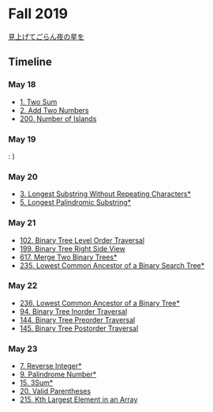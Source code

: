 # Fall 2019
[見上げてごらん夜の星を](https://www.youtube.com/watch?v=GwLKAOPHCbU)

## Timeline

### May 18
- [1. Two Sum](https://github.com/chauncyf/leetcode/blob/master/Java/TwoSum.java)
- [2. Add Two Numbers](https://github.com/chauncyf/leetcode/blob/master/Java/AddTwoNumbers.java)
- [200. Number of Islands](https://github.com/chauncyf/leetcode/blob/master/Java/NumberofIslands.java)
### May 19
: )
### May 20
- [3. Longest Substring Without Repeating Characters*](https://github.com/chauncyf/leetcode/blob/master/NOTE.md#3-longest-substring-without-repeating-characters)
- [5. Longest Palindromic Substring*](https://github.com/chauncyf/leetcode/blob/master/NOTE.md#5-longest-palindromic-substring)
### May 21
- [102. Binary Tree Level Order Traversal](https://github.com/chauncyf/leetcode/blob/master/Python/binary_tree_level_order_traversal.py)
- [199. Binary Tree Right Side View](https://github.com/chauncyf/leetcode/blob/master/Python/binary_tree_right_side_view.py)
- [617. Merge Two Binary Trees*](https://github.com/chauncyf/leetcode/blob/master/Python/merge_two_binary_trees.py)
- [235. Lowest Common Ancestor of a Binary Search Tree*](https://github.com/chauncyf/leetcode/blob/master/NOTE.md#235-lowest-common-ancestor-of-a-binary-search-tree)
### May 22
- [236. Lowest Common Ancestor of a Binary Tree*](https://github.com/chauncyf/leetcode/blob/master/NOTE.md#236-lowest-common-ancestor-of-a-binary-tree)
- [94. Binary Tree Inorder Traversal](https://github.com/chauncyf/leetcode/blob/master/NOTE.md#94-binary-tree-inorder-traversal)
- [144. Binary Tree Preorder Traversal](https://github.com/chauncyf/leetcode/blob/master/NOTE.md#144-binary-tree-preorder-traversal)
- [145. Binary Tree Postorder Traversal](https://github.com/chauncyf/leetcode/blob/master/NOTE.md#145-binary-tree-postorder-traversal)
### May 23
- [7. Reverse Integer*](https://github.com/chauncyf/leetcode/blob/master/NOTE.md#7-reverse-integer)
- [9. Palindrome Number*](https://github.com/chauncyf/leetcode/blob/master/NOTE.md#9-palindrome-number)
- [15. 3Sum*](https://github.com/chauncyf/leetcode/blob/master/NOTE.md#15-3sum)
- [20. Valid Parentheses](https://github.com/chauncyf/leetcode/blob/master/NOTE.md#20-valid-parentheses)
- [215. Kth Largest Element in an Array]()